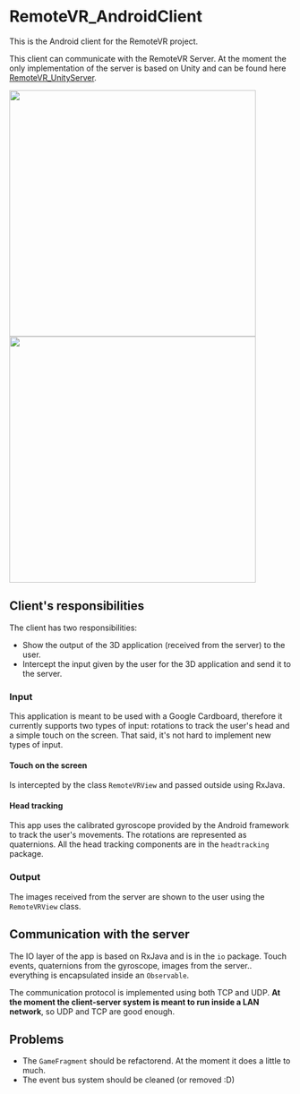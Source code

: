 # RemoteVR_AndroidClient
This is the Android client for the RemoteVR project.

This client can communicate with the RemoteVR Server. At the moment the only implementation of the server is based on Unity and can be found here <a href="https://github.com/PierfrancescoSoffritti/RemoteVR_UnityServer">RemoteVR_UnityServer</a>.

<img width="440" src="https://github.com/PierfrancescoSoffritti/RemoteVR_AndroidClient/blob/master/pics/client_screenshot.png" />
<img width="440" src="https://github.com/PierfrancescoSoffritti/RemoteVR_AndroidClient/blob/master/pics/client_connected.png" />

## Client's responsibilities
The client has two responsibilities: 
- Show the output of the 3D application (received from the server) to the user.
- Intercept the input given by the user for the 3D application and send it to the server.

### Input
This application is meant to be used with a Google Cardboard, therefore it currently supports two types of input: rotations to track the user's head and a simple touch on the screen.
That said, it's not hard to implement new types of input.

#### Touch on the screen
Is intercepted by the class `RemoteVRView` and passed outside using RxJava.

#### Head tracking
This app uses the calibrated gyroscope provided by the Android framework to track the user's movements. The rotations are represented as quaternions. All the head tracking components are in the `headtracking` package.

### Output
The images received from the server are shown to the user using the `RemoteVRView` class.

## Communication with the server
The IO layer of the app is based on RxJava and is in the `io` package. Touch events, quaternions from the gyroscope, images from the server.. everything  is encapsulated inside an `Observable`.

The communication protocol is implemented using both TCP and UDP. <b>At the moment the client-server system is meant to run inside a LAN network</b>, so UDP and TCP are good enough.

## Problems
- The `GameFragment` should be refactorend. At the moment it does a little to much.
- The event bus system should be cleaned (or removed :D)
